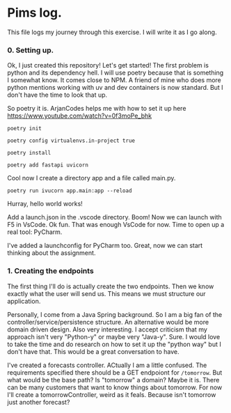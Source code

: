 # Pims log.
This file logs my journey through this exercise. I will write it as I go along. 

### 0. Setting up.
Ok, I just created this repository! Let's get started! The first problem is python and its dependency hell. I will use poetry because that is something I somewhat know. It comes close to NPM. A friend of mine who does more python mentions working with uv and dev containers is now standard. But I don't have the time to look that up.

So poetry it is. ArjanCodes helps me with how to set it up here https://www.youtube.com/watch?v=0f3moPe_bhk

`poetry init`

`poetry config virtualenvs.in-project true`

`poetry install`

`poetry add fastapi uvicorn`

Cool now I create a directory app and a file called main.py.

`poetry run ivucorn app.main:app --reload`

Hurray, hello world works!

Add a launch.json in the .vscode directory. Boom! Now we can launch with F5 in VsCode. Ok fun. That was enough VsCode for now. Time to open up a real tool: PyCharm.

I've added a launchconfig for PyCharm too. Great, now we can start thinking about the assignment. 

### 1. Creating the endpoints

The first thing I'll do is actually create the two endpoints. Then we know exactly what the user will send us. This means we must structure our application.

Personally, I come from a Java Spring background. So I am a big fan of the controller/service/persistence structure. An alternative would be more domain driven design. Also very interesting. I accept criticism that my approach isn't very "Python-y" or maybe very "Java-y". Sure. I would love to take the time and do research on how to set it up the "python way" but I don't have that. This would be a great conversation to have.

I've created a forecasts controller. ACtually I am a little confused. The requirements specified there should be a GET endpoiont for `/tomorrow`. But what would be the base path? Is "tomorrow" a domain? Maybe it is. There can be many customers that want to know things about tomorrow. For now I'll create a tomorrowController, weird as it feals. Because isn't tomorrow just another forecast?
